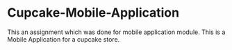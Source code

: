 # Cupcake-Mobile-Application
This an assignment which was done for mobile application module. This is a Mobile Application for a cupcake store.
